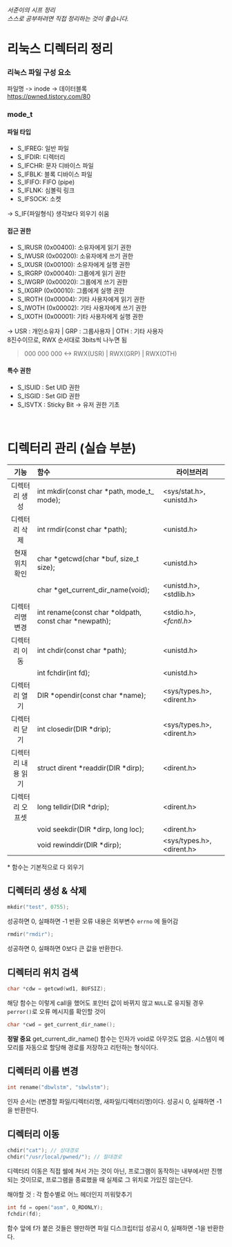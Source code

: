 ###### 서준이의 시프 정리 <br> 스스로 공부하려면 직접 정리하는 것이 좋습니다.

# 리눅스 디렉터리 정리

### 리눅스 파일 구성 요소 
파일명 -> inode -> 데이터블록 <br>
https://pwned.tistory.com/80

### mode_t 
#### 파일 타입
- S_IFREG: 일반 파일
- S_IFDIR: 디렉터리
- S_IFCHR: 문자 디바이스 파일
- S_IFBLK: 블록 디바이스 파일
- S_IFIFO: FIFO (pipe)
- S_IFLNK: 심볼릭 링크
- S_IFSOCK: 소켓

-> S_IF{파일형식} 생각보다 외우기 쉬움

#### 접근 권한
- S_IRUSR (0x00400): 소유자에게 읽기 권한
- S_IWUSR (0x00200): 소유자에게 쓰기 권한
- S_IXUSR (0x00100): 소유자에게 실행 권한
- S_IRGRP (0x00040): 그룹에게 읽기 권한
- S_IWGRP (0x00020): 그룹에게 쓰기 권한
- S_IXGRP (0x00010): 그룹에게 실행 권한
- S_IROTH (0x00004): 기타 사용자에게 읽기 권한
- S_IWOTH (0x00002): 기타 사용자에게 쓰기 권한
- S_IXOTH (0x00001): 기타 사용자에게 실행 권한

-> USR : 개인소유자 | GRP : 그룹사용자 | OTH : 기타 사용자 <br>
8진수이므로, RWX 순서대로 3bits씩 나누면 됨 <br>
> 000 000 000 <-> RWX(USR) | RWX(GRP) | RWX(OTH)

#### 특수 권한
- S_ISUID : Set UID 권한
- S_ISGID : Set GID 권한
- S_ISVTX : Sticky Bit
-> 유저 권한 기초

<br>

# 디렉터리 관리 (실습 부분)

|기능|함수|라이브러리
|:-:|:-|-|
|디렉터리 생성 | int mkdir(const char *path, mode_t_ mode); |<sys/stat.h>, <unistd.h>
|디렉터리 삭제 | int rmdir(const char *path); | <unistd.h>
|현재 위치 확인 | char *getcwd(char *buf, size_t size); | <unistd.h>
||char *get_current_dir_name(void);|<unistd.h>, <stdlib.h>
|디렉터리명 변경| int rename(const char *oldpath, const char *newpath);|<stdio.h>, _<fcntl.h>_
|디렉터리 이동|int chdir(const char *path);|<unistd.h>
||int fchdir(int fd);|<unistd.h>
|디렉터리 열기|DIR *opendir(const char *name);|<sys/types.h>, <dirent.h>
|디렉터리 닫기|int closedir(DIR *drip);|<sys/types.h>, <dirent.h>
|디렉터리 내용 읽기|struct dirent *readdir(DIR *dirp);|<dirent.h>
|디렉터리 오프셋|long telldir(DIR *drip);|<dirent.h>
||void seekdir(DIR *dirp, long loc);|<dirent.h>
||void rewinddir(DIR *dirp);|<sys/types.h>, <dirent.h>

\* 함수는 기본적으로 다 외우기

## 디렉터리 생성 & 삭제
```c
mkdir("test", 0755);
```
성공하면 0, 실패하면 -1 반환
오류 내용은 외부변수 ```errno``` 에 들어감

```c
rmdir("rmdir");
```
성공하면 0, 실패하면 0보다 큰 값을 반환한다.

## 디렉터리 위치 검색
```c
char *cdw = getcwd(wd1, BUFSIZ);
```
해당 함수는 이렇게 call을 했어도 포인터 값이 바뀌지 않고 ```NULL```로 유지될 경우 ```perror()```로 오류 메시지를 확인할 것이
```c
char *cwd = get_current_dir_name();
```
<b>정말 중요</b> get_current_dir_name() 함수는 인자가 void로 아무것도 없음. 시스템이 메모리를 자동으로 할당해 경로를 저장하고 리턴하는 형식이다.

## 디렉터리 이름 변경
```c
int rename("dbwlstm", "sbwlstm");
``` 
인자 순서는 (변경할 파일/디렉터리명, 새파일/디렉터리명)이다.
성공시 0, 실패하면 -1을 반환한다.

## 디렉터리 이동
```c
chdir("cat"); // 상대경로
chdir("/usr/local/pwned/"); // 절대경로
```
디렉터리 이동은 직접 쉘에 쳐서 가는 것이 아닌, 프로그램이 동작하는 내부에서만 진행되는 것이므로, 프로그램을 종료했을 때 실제로 그 위치로 가있진 않는단다. 

해야할 것 : 각 함수별로 어느 헤더인지 끼워맞추기

```c
int fd = open("asm", O_RDONLY);
fchdir(fd);
```
함수 앞에 f가 붙은 것들은 웬만하면 파일 디스크립터임
성공시 0, 실패하면 -1을 반환한다.